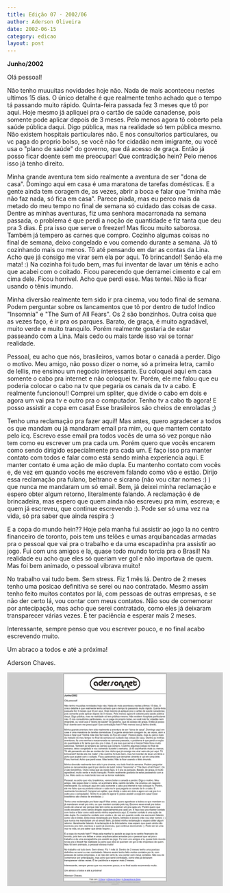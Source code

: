 ```yaml
---
title: Edição 07 - 2002/06
author: Aderson Oliveira
date: 2002-06-15
category: edicao
layout: post
---
```


**Junho/2002**

Olá pessoal!

Não tenho muuuitas novidades hoje não. Nada de mais aconteceu nestes ultimos 15 dias. O único detalhe é que realmente tenho achado que o tempo tá passando muito rápido. Quinta-feira passada fez 3 meses que tô por aqui. Hoje mesmo já apliquei pra o cartão de saúde canadense, pois somente pode aplicar depois de 3 meses. Pelo menos agora tô coberto pela saúde pública daqui. Digo pública, mas na realidade só tem pública mesmo. Não existem hospitais particulares não. E nos consultorios particulares, ou vc paga do proprio bolso, se você não for cidadão nem imigrante, ou você usa o "plano de saúde" do governo, que dá acesso de graça. Então já posso ficar doente sem me preocupar! Que contradição hein? Pelo menos isso já tenho direito.

Minha grande aventura tem sido realmente a aventura de ser "dona de casa". Domingo aqui em casa é uma maratona de tarefas domésticas. E a gente ainda tem coragem de, as vezes, abrir a boca e falar que "minha mãe não faz nada, só fica em casa". Parece piada, mas eu perco mais da metado do meu tempo no final de semana só cuidado das coisas de casa. Dentre as minhas aventuras, fiz uma senhora macarronada na semana passada, o problema é que perdi a noção de quantidade e fiz tanta que deu pra 3 dias. É pra isso que serve o freezer! Mas ficou muito saborosa. Também já tempero as carnes que compro. Cozinho algumas coisas no final de semana, deixo congelado e vou comendo durante a semana. Já tô cozinhando mais ou menos. Tô até pensando em dar as contas da Lina. Acho que já consigo me virar sem ela por aqui. Tô brincando!! Senão ela me mata! :) Na cozinha foi tudo bem, mas fui inventar de lavar um tênis e acho que acabei com o coitado. Ficou parecendo que derramei cimento e cal em cima dele. Ficou horrivel. Acho que perdi esse. Mas tentei. Não ia ficar usando o tênis imundo.

Minha diversão realmente tem sido ir pra cinema, vou todo final de semana. Podem perguntar sobre os lancamentos que tô por dentro de tudo! Indico "Insomnia" e "The Sum of All Fears". Os 2 são bonzinhos. Outra coisa que as vezes faço, é ir pra os parques. Barato, de graça, é muito agradável, muito verde e muito tranquilo. Porém realmente gostaria de estar passeando com a Lina. Mais cedo ou mais tarde isso vai se tornar realidade.

Pessoal, eu acho que nós, brasileiros, vamos botar o canadá a perder. Digo o motivo. Meu amigo, não posso dizer o nome, só a primeira letra, camilo de lellis, me ensinou um negocio interessante. Eu coloquei aqui em casa somente o cabo pra internet e não coloquei tv. Porém, ele me falou que eu poderia colocar o cabo na tv que pegaria os canais da tv a cabo. E realmente funcionou!! Comprei um spliter, que divide o cabo em dois e agora um vai pra tv e outro pra o computador. Tenho tv a cabo tb agora! E posso assistir a copa em casa! Esse brasileiros são cheios de enroladas ;)

Tenho uma reclamação pra fazer aqui!! Mas antes, quero agradecer a todos os que mandam ou já mandaram email pra mim, ou que mantem contato pelo icq. Escrevo esse email pra todos vocês de uma só vez porque não tem como eu escrever um pra cada um. Porém quero que vocês encarem como sendo dirigido especialmente pra cada um. E faço isso pra manter contato com todos e falar como está sendo minha experiencia aqui. E manter contato é uma ação de mão dupla. Eu mantenho contato com vocês e, de vez em quando vocês me escrevem falando como vão e estão. Dirijo essa reclamação pra fulano, beltrano e sicrano (não vou citar nomes :) ) que nunca me mandaram um só email. Bem, já deixei minha reclamação e espero obter algum retorno, literalmente falando. A reclamação é de brincadeira, mas espero que quem ainda não escreveu pra mim, escreva; e quem já escreveu, que continue escrevendo :). Pode ser só uma vez na vida, só pra saber que ainda respira :)

E a copa do mundo hein?? Hoje pela manha fui assistir ao jogo la no centro financeiro de toronto, pois tem uns telões e umas arquibancadas armadas pra o pessoal que vai pra o trabalho e da uma escapadinha pra assistir ao jogo. Fui com uns amigos e la, quase todo mundo torcia pra o Brasil! Na realidade eu acho que eles só queriam ver gol e não importava de quem. Mas foi bem animado, o pessoal vibrava muito!

No trabalho vai tudo bem. Sem stress. Fiz 1 mês lá. Dentro de 2 meses tenho uma posicao definitiva se serei ou nao contratado. Mesmo assim tenho feito muitos contatos por lá, com pessoas de outras empresas, e se não der certo lá, vou contar com meus contatos. Não sou de comemorar por antecipação, mas acho que serei contratado, como eles já deixaram transparecer várias vezes. É ter paciência e esperar mais 2 meses.

Interessante, sempre penso que vou escrever pouco, e no final acabo escrevendo muito.

Um abraco a todos e até a próxima!

Aderson Chaves.

[![Imagem no site original](/assets/images/edicao07.png)](/assets/images/edicao07.png)
